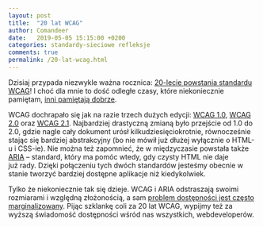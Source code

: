 ```yaml
---
layout: post
title:  "20 lat WCAG"
author: Comandeer
date:   2019-05-05 15:15:00 +0200
categories: standardy-sieciowe refleksje
comments: true
permalink: /20-lat-wcag.html
---
```


Dzisiaj przypada niezwykle ważna rocznica: [20-lecie powstania standardu WCAG](https://www.w3.org/1999/05/WCAG-RECPressRelease)! I choć dla mnie to dość odległe czasy, które niekoniecznie pamiętam, [inni pamiętają dobrze](https://informaton.blog/2019/05/05/lampka-szampana-za-wcag/).

WCAG dochrapało się jak na razie trzech dużych edycji: [WCAG 1.0](https://www.w3.org/TR/WAI-WEBCONTENT/), [WCAG 2.0](https://www.w3.org/TR/WCAG20/) oraz [WCAG 2.1](https://www.w3.org/TR/WCAG21/). Najbardziej drastyczną zmianą było przejście od 1.0 do 2.0, gdzie nagle cały dokument urósł kilkudziesięciokrotnie, równocześnie stając się bardziej abstrakcyjny (bo nie mówił już dłużej wyłącznie o HTML-u i CSS-ie). Nie można też zapomnieć, że w międzyczasie powstała także [ARIA](https://www.w3.org/TR/wai-aria/) – standard, który ma pomóc wtedy, gdy czysty HTML nie daje już rady. Dzięki połączeniu tych dwóch standardów jesteśmy obecnie w stanie tworzyć bardziej dostępne aplikacje niż kiedykolwiek.

Tylko że niekoniecznie tak się dzieje. WCAG i ARIA odstraszają swoimi rozmiarami i względną złożonością, a sam [problem dostępności jest często marginalizowany](https://blog.comandeer.pl/to-tylko-niepelnosprawni.html). Pijąc szklankę coli za 20 lat WCAG, wypijmy też za wyższą świadomość dostępności wśród nas wszystkich, webdeveloperów.